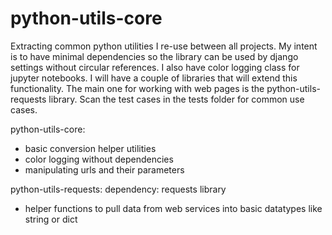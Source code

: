 # python-utils-core
Extracting common python utilities I re-use between all projects.  My intent is to have minimal dependencies
so the library can be used by django settings without circular references.  I also have color logging class for
jupyter notebooks.  I will have a couple of libraries that will extend this functionality.  The main one for working
with web pages is the python-utils-requests library.  Scan the test cases in the tests folder for common use cases.

python-utils-core:
- basic conversion helper utilities
- color logging without dependencies
- manipulating urls and their parameters

python-utils-requests:
dependency: requests library
- helper functions to pull data from web services into basic datatypes like string or dict

